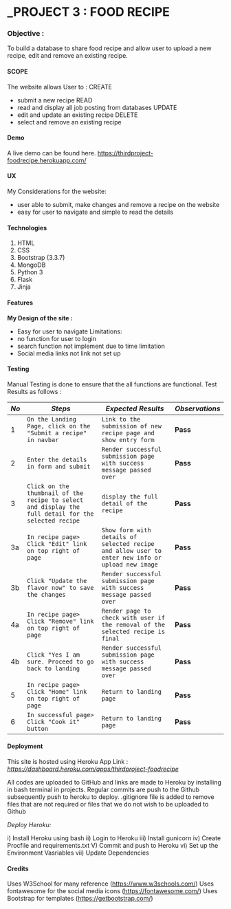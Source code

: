 # _PROJECT 3 : FOOD RECIPE

### Objective :   
To build a database to share food recipe and allow user to upload a new recipe, edit and remove an existing recipe.

#### SCOPE
The website allows User to :
CREATE
* submit a new recipe
READ
* read and display all job posting from databases
UPDATE
* edit and update an existing recipe
DELETE
* select and remove an existing recipe

#### Demo
A live demo can be found here. https://thirdproject-foodrecipe.herokuapp.com/

#### UX
My Considerations for the website:
* user able to submit, make changes and remove a recipe on the website
* easy for user to navigate and simple to read the details

#### Technologies
1. HTML
2. CSS
3. Bootstrap (3.3.7)
4. MongoDB
5. Python 3
6. Flask
7. Jinja

#### Features
				
**My Design of the site :**
* Easy for user to navigate
Limitations: 
* no function for user to login
* search function not implement due to time limitation
* Social media links not link not set up

#### Testing
Manual Testing is done to ensure that the all functions are functional.
Test Results as follows :

*No* | *Steps* | *Expected Results* | *Observations*
--- | --- | --- | ---
1 | `On the Landing Page, click on the "Submit a recipe" in navbar`| `Link to the submission of new recipe page and show entry form`| **Pass** 
2 | `Enter the details in form and submit`|`Render successful submission page with success message passed over` | **Pass** 
3 | `Click on the thumbnail of the recipe to select and display the full detail for the selected recipe`|`display the full detail of the recipe` | **Pass** 
3a | `In recipe page> Click "Edit" link on top right of page`|`Show form with details of selected recipe and allow user to enter new info or upload new image` | **Pass** 
3b | `Click "Update the flavor now" to save the changes`|`Render successful submission page with success message passed over` | **Pass** 
4a | `In recipe page> Click "Remove" link on top right of page`|`Render page to check with user if the removal of the selected recipe is final` | **Pass** 
4b | `Click "Yes I am sure. Proceed to go back to landing`|`Render successful submission page with success message passed over` | **Pass** 
5 | `In recipe page> Click "Home" link on top right of page`|`Return to landing page` | **Pass** 
6 | `In successful page> Click "Cook it" button`|`Return to landing page` | **Pass** 

#### Deployment
This site is hosted using Heroku App Link : 
_https://dashboard.heroku.com/apps/thirdproject-foodrecipe_

All codes are uploaded to GitHub and links are made to Heroku by installing in bash terminal in projects.
Regular commits are push to the Github subsequently push to heroku to deploy.
.gitignore file is added to remove files that are not required or files that we do not wish to be uploaded to Github

_Deploy Heroku:_

i) Install Heroku using bash
ii) Login to Heroku
iii) Install gunicorn
iv) Create Procfile and requirements.txt
V) Commit and push to Heroku 
vi) Set up the Environment Vasriables
vii) Update Dependencies


#### Credits
Uses W3School for many reference (https://www.w3schools.com/)
Uses fontawesome for the social media icons (https://fontawesome.com/)
Uses Bootstrap for templates (https://getbootstrap.com/)

 